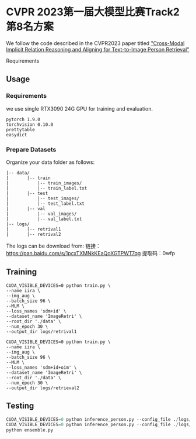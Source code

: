 # CVPR 2023第一届大模型比赛Track2 第8名方案
We follow the code described in the CVPR2023 paper titled ["Cross-Modal Implicit Relation Reasoning and Aligning for Text-to-Image Person Retrieval"](https://github.com/anosorae/IRRA)

Requirements
## Usage
### Requirements
we use single RTX3090 24G GPU for training and evaluation. 
```
pytorch 1.9.0
torchvision 0.10.0
prettytable
easydict
```

### Prepare Datasets
Organize your data folder as follows:
```
|-- data/
|       |-- train
|           |-- train_images/
|           |-- train_label.txt
|       |-- test
|           |-- test_images/
|           |-- test_label.txt
|       |-- val
|           |-- val_images/
|           |-- val_label.txt
|-- logs/
|       |-- retrival1
|       |-- retrival2
```
The logs can be download from:
链接：https://pan.baidu.com/s/1pcxTXMNkKEaQoXGTPWT7qg 
提取码：0wfp 

## Training

```
CUDA_VISIBLE_DEVICES=0 python train.py \
--name iira \
--img_aug \
--batch_size 96 \
--MLM \
--loss_names 'sdm+id' \
--dataset_name 'ImageRetri' \
--root_dir './data' \
--num_epoch 30 \
--output_dir logs/retrival1

CUDA_VISIBLE_DEVICES=0 python train.py \
--name iira \
--img_aug \
--batch_size 96 \
--MLM \
--loss_names 'sdm+id+oim' \
--dataset_name 'ImageRetri' \
--root_dir './data' \
--num_epoch 30 \
--output_dir logs/retrieval2
```
## Testing

```python
CUDA_VISIBLE_DEVICES=0 python inference_person.py --config_file ./logs/retrival1/configs.yaml
CUDA_VISIBLE_DEVICES=0 python inference_person.py --config_file ./logs/retrival2/configs.yaml
python ensemble.py
```